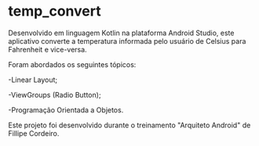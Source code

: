 # temp_convert
Desenvolvido em linguagem Kotlin na plataforma Android Studio, este aplicativo converte a temperatura informada pelo usuário de Celsius para Fahrenheit e vice-versa.

Foram abordados os seguintes tópicos:

-Linear Layout;

-ViewGroups (Radio Button);

-Programação Orientada a Objetos.


Este projeto foi desenvolvido durante o treinamento "Arquiteto Android" de Fillipe Cordeiro.
